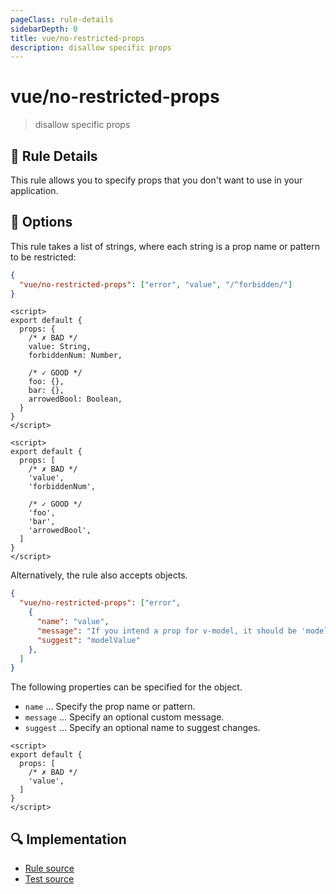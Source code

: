 ```yaml
---
pageClass: rule-details
sidebarDepth: 0
title: vue/no-restricted-props
description: disallow specific props
---
```

# vue/no-restricted-props
> disallow specific props

## :book: Rule Details

This rule allows you to specify props that you don't want to use in your application.

## :wrench: Options

This rule takes a list of strings, where each string is a prop name or pattern to be restricted:

```json
{
  "vue/no-restricted-props": ["error", "value", "/^forbidden/"]
}
```

<eslint-code-block :rules="{'vue/no-restricted-props': ['error', 'value', '/^forbidden/']}">

```vue
<script>
export default {
  props: {
    /* ✗ BAD */
    value: String,
    forbiddenNum: Number,

    /* ✓ GOOD */
    foo: {},
    bar: {},
    arrowedBool: Boolean,
  }
}
</script>
```

</eslint-code-block>

<eslint-code-block :rules="{'vue/no-restricted-props': ['error', 'value', '/^forbidden/']}">

```vue
<script>
export default {
  props: [
    /* ✗ BAD */
    'value',
    'forbiddenNum',

    /* ✓ GOOD */
    'foo',
    'bar',
    'arrowedBool',
  ]
}
</script>
```

</eslint-code-block>

Alternatively, the rule also accepts objects.

```json
{
  "vue/no-restricted-props": ["error",
    {
      "name": "value",
      "message": "If you intend a prop for v-model, it should be 'modelValue' in Vue 3.",
      "suggest": "modelValue"
    },
  ]
}
```

The following properties can be specified for the object.

- `name` ... Specify the prop name or pattern.
- `message` ... Specify an optional custom message.
- `suggest` ... Specify an optional name to suggest changes.

<eslint-code-block :rules="{'vue/no-restricted-props': ['error', { name: 'value', message: 'If you intend a prop for v-model, it should be \'modelValue\' in Vue 3.', suggest: 'modelValue'}]}">

```vue
<script>
export default {
  props: [
    /* ✗ BAD */
    'value',
  ]
}
</script>
```

</eslint-code-block>

## :mag: Implementation

- [Rule source](https://github.com/vuejs/eslint-plugin-vue/blob/master/lib/rules/no-restricted-props.js)
- [Test source](https://github.com/vuejs/eslint-plugin-vue/blob/master/tests/lib/rules/no-restricted-props.js)
